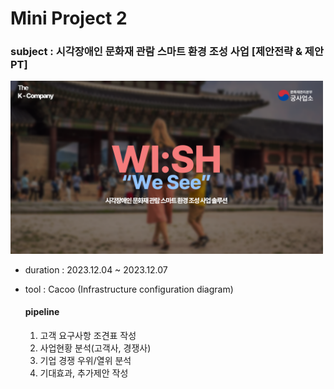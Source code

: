 
# Mini Project 2

### subject : 시각장애인 문화재 관람 스마트 환경 조성 사업 [제안전략 & 제안PT]

<img src='https://github.com/Choe-minsung/img/blob/e68cf968d43e30f7bc111dcbc47cdb9b47c23ebd/%EC%A0%9C%EC%95%88%EC%84%9C%EC%9E%91%EC%84%B1_thumbnail.png' width='500'/>

- duration : 2023.12.04 ~ 2023.12.07
- tool : Cacoo (Infrastructure configuration diagram)

  #### pipeline
  1. 고객 요구사항 조견표 작성
  2. 사업현황 분석(고객사, 경쟁사)
  3. 기업 경쟁 우위/열위 분석
  4. 기대효과, 추가제안 작성
